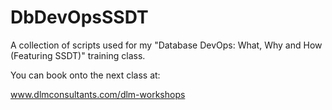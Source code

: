 # DbDevOpsSSDT
A collection of scripts used for my "Database DevOps: What, Why and How (Featuring SSDT)" training class.

You can book onto the next class at:

www.dlmconsultants.com/dlm-workshops

